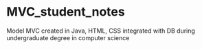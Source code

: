 # MVC_student_notes
Model MVC created in Java, HTML, CSS integrated with DB during undergraduate degree in computer science
